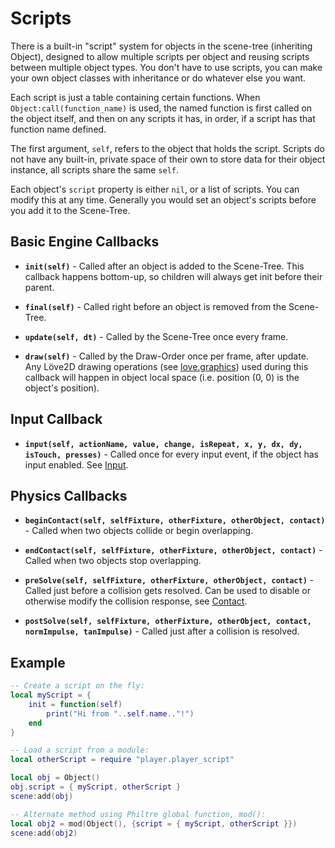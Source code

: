 Scripts
=======

There is a built-in "script" system for objects in the scene-tree (inheriting Object), designed to allow multiple scripts per object and reusing scripts between multiple object types. You don't have to use scripts, you can make your own object classes with inheritance or do whatever else you want.

Each script is just a table containing certain functions. When `Object:call(function_name)` is used, the named function is first called on the object itself, and then on any scripts it has, in order, if a script has that function name defined.

The first argument, `self`, refers to the object that holds the script. Scripts do not have any built-in, private space of their own to store data for their object instance, all scripts share the same `self`.

Each object's `script` property is either `nil`, or a list of scripts. You can modify this at any time. Generally you would set an object's scripts before you add it to the Scene-Tree.

Basic Engine Callbacks
----------------------

* __`init(self)`__ - Called after an object is added to the Scene-Tree. This callback happens bottom-up, so children will always get init before their parent.

* __`final(self)`__ - Called right before an object is removed from the Scene-Tree.

* __`update(self, dt)`__ - Called by the Scene-Tree once every frame.

* __`draw(self)`__ - Called by the Draw-Order once per frame, after update. Any Löve2D drawing operations (see [love.graphics](https://love2d.org/wiki/love.graphics)) used during this callback will happen in object local space (i.e. position (0, 0) is the object's position).

Input Callback
--------------

* __`input(self, actionName, value, change, isRepeat, x, y, dx, dy, isTouch, presses)`__ - Called once for every input event, if the object has input enabled. See [Input](input.md).

Physics Callbacks
-----------------
* __`beginContact(self, selfFixture, otherFixture, otherObject, contact)`__ - Called when two objects collide or begin overlapping.

* __`endContact(self, selfFixture, otherFixture, otherObject, contact)`__ - Called when two objects stop overlapping.

* __`preSolve(self, selfFixture, otherFixture, otherObject, contact)`__ - Called just before a collision gets resolved. Can be used to disable or otherwise modify the collision response, see [Contact](https://love2d.org/wiki/Contact).

* __`postSolve(self, selfFixture, otherFixture, otherObject, contact, normImpulse, tanImpulse)`__ - Called just after a collision is resolved.

Example
-------

```lua
-- Create a script on the fly:
local myScript = {
	init = function(self)
		print("Hi from "..self.name.."!")
	end
}

-- Load a script from a module:
local otherScript = require "player.player_script"

local obj = Object()
obj.script = { myScript, otherScript }
scene:add(obj)

-- Alternate method using Philtre global function, mod():
local obj2 = mod(Object(), {script = { myScript, otherScript }})
scene:add(obj2)
```
